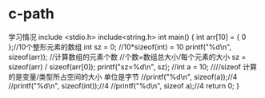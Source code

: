 # c-path
学习情况
include <stdio.h>
include<string.h>
int main()
{
	int arr[10] = { 0 };//10个整形元素的数组
	int sz = 0;
	//10*sizeof(int) = 10
	printf("%d\n", sizeof(arr));
	//计算数组的元素个数
	//个数=数组总大小/每个元素的大小
	sz = sizeof(arr) / sizeof(arr[0]);
	printf("sz=%d\n", sz);
	//int a = 10;
	////sizeof 计算的是变量/类型所占空间的大小 单位是字节
	//printf("%d\n", sizeof(a));//4
	//printf("%d\n", sizeof(int));//4
	//printf("%d\n", sizeof a);//4
	return 0;
}